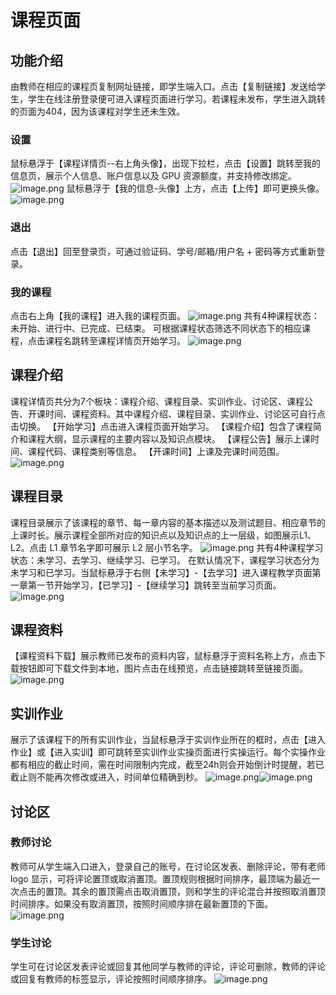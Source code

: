 # 课程页面
## 功能介绍
由教师在相应的课程页复制网址链接，即学生端入口。点击【复制链接】发送给学生，学生在线注册登录便可进入课程页面进行学习。若课程未发布，学生进入跳转的页面为404，因为该课程对学生还未生效。
### 设置
鼠标悬浮于【课程详情页--右上角头像】，出现下拉栏，点击【设置】跳转至我的信息页，展示个人信息、账户信息以及 GPU 资源额度，并支持修改绑定。
![image.png](https://imgbed.momodel.cn/64abe707a68a99f7113a062b.png)
鼠标悬浮于【我的信息-头像】上方，点击【上传】即可更换头像。
![image.png](https://imgbed.momodel.cn/64abe708a68a99f7113a062c.png)
### 退出
点击【退出】回至登录页，可通过验证码、学号/邮箱/用户名 + 密码等方式重新登录。
### 我的课程
点击右上角【我的课程】进入我的课程页面。
![image.png](https://imgbed.momodel.cn/64abe708a68a99f7113a062d.png)
共有4种课程状态：未开始、进行中、已完成、已结束。
可根据课程状态筛选不同状态下的相应课程，点击课程名跳转至课程详情页开始学习。
![image.png](https://imgbed.momodel.cn/64abe709a68a99f7113a062e.png)
## 课程介绍
课程详情页共分为7个板块：课程介绍、课程目录、实训作业、讨论区、课程公告、开课时间、课程资料。其中课程介绍、课程目录、实训作业、讨论区可自行点击切换。
【开始学习】点击进入课程页面开始学习。
【课程介绍】包含了课程简介和课程大纲，显示课程的主要内容以及知识点模块。
【课程公告】展示上课时间、课程代码、课程类别等信息。
【开课时间】上课及完课时间范围。
![image.png](https://imgbed.momodel.cn/64abe709a68a99f7113a062f.png)

## 课程目录
课程目录展示了该课程的章节、每一章内容的基本描述以及测试题目、相应章节的上课时长。展示课程全部所对应的知识点以及知识点的上一层级，如图展示L1、L2。点击 L1 章节名字即可展示 L2 层小节名字。
![image.png](https://imgbed.momodel.cn/64abe70aa68a99f7113a0630.png)
共有4种课程学习状态：未学习、去学习、继续学习、已学习。
在默认情况下，课程学习状态分为未学习和已学习。当鼠标悬浮于右侧【未学习】-【去学习】进入课程教学页面第一章第一节开始学习，【已学习】-【继续学习】跳转至当前学习页面。
![image.png](https://imgbed.momodel.cn/64abe70aa68a99f7113a0631.png)
## 课程资料
【课程资料下载】展示教师已发布的资料内容，鼠标悬浮于资料名称上方，点击下载按钮即可下载文件到本地，图片点击在线预览，点击链接跳转至链接页面。
![image.png](https://imgbed.momodel.cn/64abe70aa68a99f7113a0632.png)
## 实训作业
展示了该课程下的所有实训作业，当鼠标悬浮于实训作业所在的框时，点击【进入作业】或【进入实训】即可跳转至实训作业实操页面进行实操运行。每个实操作业都有相应的截止时间，需在时间限制内完成，截至24h则会开始倒计时提醒，若已截止则不能再次修改或进入，时间单位精确到秒。
![image.png](https://imgbed.momodel.cn/64abe70aa68a99f7113a0633.png)![image.png](https://imgbed.momodel.cn/64abe70ba68a99f7113a0634.png)
## 讨论区
### 教师讨论
教师可从学生端入口进入，登录自己的账号，在讨论区发表、删除评论，带有老师 logo 显示，可将评论置顶或取消置顶。置顶规则根据时间排序，最顶端为最近一次点击的置顶。其余的置顶需点击取消置顶，则和学生的评论混合并按照取消置顶时间排序。如果没有取消置顶，按照时间顺序排在最新置顶的下面。
![image.png](https://imgbed.momodel.cn/64abe70ba68a99f7113a0635.png)
### 学生讨论
学生可在讨论区发表评论或回复其他同学与教师的评论，评论可删除，教师的评论或回复有教师的标签显示，评论按照时间顺序排序。
![image.png](https://imgbed.momodel.cn/64abe70ba68a99f7113a0636.png)
